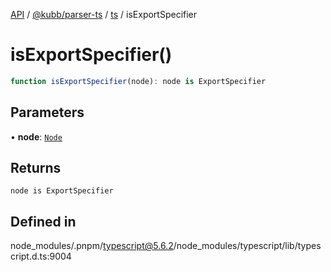 [API](../../../../../packages.md) / [@kubb/parser-ts](../../../index.md) / [ts](../index.md) / isExportSpecifier

# isExportSpecifier()

```ts
function isExportSpecifier(node): node is ExportSpecifier
```

## Parameters

• **node**: [`Node`](../interfaces/Node.md)

## Returns

`node is ExportSpecifier`

## Defined in

node\_modules/.pnpm/typescript@5.6.2/node\_modules/typescript/lib/typescript.d.ts:9004
